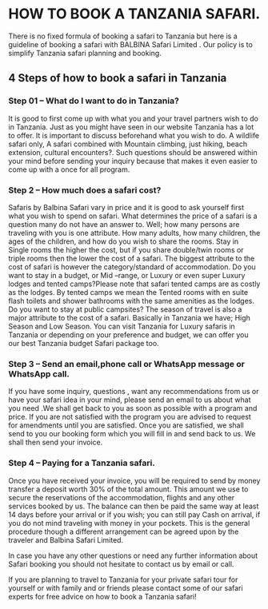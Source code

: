 # HOW TO BOOK A TANZANIA SAFARI.
There is no fixed formula of booking a safari to Tanzania but here is a guideline of booking a safari with BALBINA Safari Limited . Our policy is to simplify Tanzania safari planning and booking.
## 4 Steps of how to book a safari in Tanzania
### Step 01 – What do I want to do in Tanzania?
It is good to first come up with what you and your travel partners wish to do in Tanzania. Just as you might have seen in our website Tanzania has a lot to offer. It is important to discuss beforehand what you wish to do. A wildlife safari only, A safari combined with Mountain climbing, just hiking, beach extension, cultural encounters?. Such questions should be answered within your mind before sending your inquiry because that makes it even easier to come up with a once for all program.
### Step 2 – How much does a safari cost?
Safaris by Balbina Safari vary in price and it is good to ask yourself first what you wish to spend on safari. What determines the price of a safari is a question many do not have an answer to. Well; how many persons are traveling with you is one attribute. How many adults, how many children, the ages of the children, and how do you wish to share the rooms. Stay in Single rooms the higher the cost, but if you share double/twin rooms or triple rooms then the lower the cost of a safari. The biggest attribute to the cost of safari is however the category/standard of accommodation. Do you want to stay in a budget, or Mid –range, or Luxury or even super Luxury lodges and tented camps?Please note that safari tented camps are as costly as the lodges. By tented camps we mean the Tented rooms with en suite flash toilets and shower bathrooms with the same amenities as the lodges. Do you want to stay at public campsites? The season of travel is also a major attribute to the cost of a safari. Basically in Tanzania we have; High Season and Low Season.
You can visit Tanzania for Luxury safaris in Tanzania or depending on your preference and budget, we can offer you our best Tanzania budget Safari package too.
### Step 3 – Send an email,phone call or WhatsApp message or WhatsApp call.
If you have some inquiry, questions , want any recommendations from us or have your safari  idea in your mind, please send an email to us about what you need .We shall get back to you as soon as possible with a program and price. If you are not satisfied with the program you are advised to request for amendments until you are satisfied. Once you are satisfied, we shall send to you our booking form which you will fill in and send back to us. We shall then send your invoice.

### Step 4 – Paying for a Tanzania safari.

Once you have received your invoice, you will be required to send by money transfer a deposit worth 30% of the total amount. This amount we use to secure the reservations of the accommodation, flights and any other services booked by us. The balance can then be paid the same way at least 14 days before your arrival or if you wish; you can still pay Cash on arrival, if you do not mind traveling with money in your pockets. This is the general procedure though a different arrangement can be agreed upon by the traveler and Balbina Safari Limited.

In case you have any other questions or need any further information about Safari booking you should not hesitate to contact us by email or call.

If you are planning to travel to Tanzania for your private safari tour for yourself or with family and or friends please contact some of our safari experts for free advice on how to book  a Tanzania safari!